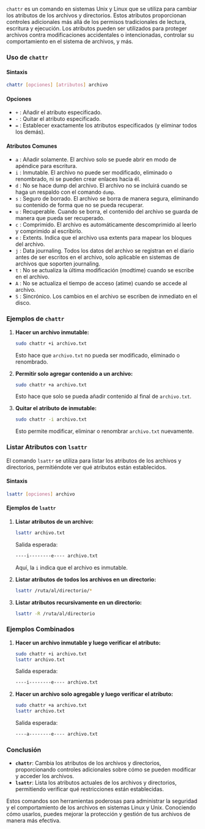 `chattr` es un comando en sistemas Unix y Linux que se utiliza para cambiar los atributos de los archivos y directorios. Estos atributos proporcionan controles adicionales más allá de los permisos tradicionales de lectura, escritura y ejecución. Los atributos pueden ser utilizados para proteger archivos contra modificaciones accidentales o intencionadas, controlar su comportamiento en el sistema de archivos, y más.

### Uso de `chattr`

#### Sintaxis

```bash
chattr [opciones] [atributos] archivo
```

#### Opciones

- `+` : Añadir el atributo especificado.
- `-` : Quitar el atributo especificado.
- `=` : Establecer exactamente los atributos especificados (y eliminar todos los demás).

#### Atributos Comunes

- `a` : Añadir solamente. El archivo solo se puede abrir en modo de apéndice para escritura.
- `i` : Inmutable. El archivo no puede ser modificado, eliminado o renombrado, ni se pueden crear enlaces hacia él.
- `d` : No se hace dump del archivo. El archivo no se incluirá cuando se haga un respaldo con el comando `dump`.
- `s` : Seguro de borrado. El archivo se borra de manera segura, eliminando su contenido de forma que no se pueda recuperar.
- `u` : Recuperable. Cuando se borra, el contenido del archivo se guarda de manera que pueda ser recuperado.
- `c` : Comprimido. El archivo es automáticamente descomprimido al leerlo y comprimido al escribirlo.
- `e` : Extents. Indica que el archivo usa extents para mapear los bloques del archivo.
- `j` : Data journaling. Todos los datos del archivo se registran en el diario antes de ser escritos en el archivo, solo aplicable en sistemas de archivos que soporten journaling.
- `t` : No se actualiza la última modificación (modtime) cuando se escribe en el archivo.
- `A` : No se actualiza el tiempo de acceso (atime) cuando se accede al archivo.
- `S` : Sincrónico. Los cambios en el archivo se escriben de inmediato en el disco.

### Ejemplos de `chattr`

1. **Hacer un archivo inmutable:**

   ```bash
   sudo chattr +i archivo.txt
   ```

   Esto hace que `archivo.txt` no pueda ser modificado, eliminado o renombrado.

2. **Permitir solo agregar contenido a un archivo:**

   ```bash
   sudo chattr +a archivo.txt
   ```

   Esto hace que solo se pueda añadir contenido al final de `archivo.txt`.

3. **Quitar el atributo de inmutable:**

   ```bash
   sudo chattr -i archivo.txt
   ```

   Esto permite modificar, eliminar o renombrar `archivo.txt` nuevamente.

### Listar Atributos con `lsattr`

El comando `lsattr` se utiliza para listar los atributos de los archivos y directorios, permitiéndote ver qué atributos están establecidos.

#### Sintaxis

```bash
lsattr [opciones] archivo
```

#### Ejemplos de `lsattr`

1. **Listar atributos de un archivo:**

   ```bash
   lsattr archivo.txt
   ```

   Salida esperada:

   ```bash
   ----i--------e---- archivo.txt
   ```

   Aquí, la `i` indica que el archivo es inmutable.

2. **Listar atributos de todos los archivos en un directorio:**

   ```bash
   lsattr /ruta/al/directorio/*
   ```

3. **Listar atributos recursivamente en un directorio:**

   ```bash
   lsattr -R /ruta/al/directorio
   ```

### Ejemplos Combinados

1. **Hacer un archivo inmutable y luego verificar el atributo:**

   ```bash
   sudo chattr +i archivo.txt
   lsattr archivo.txt
   ```

   Salida esperada:

   ```bash
   ----i--------e---- archivo.txt
   ```

2. **Hacer un archivo solo agregable y luego verificar el atributo:**

   ```bash
   sudo chattr +a archivo.txt
   lsattr archivo.txt
   ```

   Salida esperada:

   ```bash
   ----a--------e---- archivo.txt
   ```

### Conclusión

- **`chattr`**: Cambia los atributos de los archivos y directorios, proporcionando controles adicionales sobre cómo se pueden modificar y acceder los archivos.
- **`lsattr`**: Lista los atributos actuales de los archivos y directorios, permitiendo verificar qué restricciones están establecidas.

Estos comandos son herramientas poderosas para administrar la seguridad y el comportamiento de los archivos en sistemas Linux y Unix. Conociendo cómo usarlos, puedes mejorar la protección y gestión de tus archivos de manera más efectiva.
